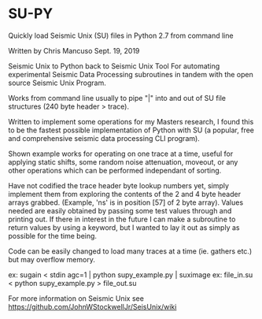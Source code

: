 # SU-PY
Quickly load Seismic Unix (SU) files in Python 2.7 from command line

Written by Chris Mancuso
Sept. 19, 2019

Seismic Unix to Python back to Seismic Unix Tool
For automating experimental Seismic Data Processing subroutines in tandem with the open source Seismic Unix Program.

Works from command line usually to pipe "|" into and out of SU file structures (240 byte header > trace). 

Written to implement some operations for my Masters research, I found this to be the fastest possible implementation
of Python with SU (a popular, free and comprehensive seismic data processing CLI program).

Shown example works for operating on one trace at a time, useful for applying static shifts, some random noise attenuation, moveout, or any other operations which can be performed independant of sorting.

Have not codified the trace header byte lookup numbers yet, simply implement them from exploring the contents of the 2 and 4
byte header arrays grabbed. (Example, 'ns' is in position [57] of 2 byte array).  Values needed are easily obtained by passing
some test values through and printing out. If there in interest in the future I can make a subroutine to return values by
using a keyword, but I wanted to lay it out as simply as possible for the time being.

Code can be easily changed to load many traces at a time (ie. gathers etc.) but may overflow memory.

ex: sugain < stdin agc=1 | python supy_example.py | suximage
ex: file_in.su < python supy_example.py > file_out.su 

For more information on Seismic Unix see https://github.com/JohnWStockwellJr/SeisUnix/wiki
